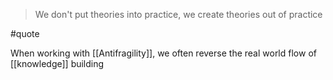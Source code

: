 > We don't put theories into practice, we create theories out of practice

#quote

When working with [[Antifragility]], we often reverse the real world flow of [[knowledge]] building
